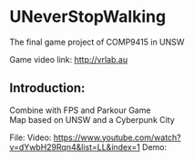 # UNeverStopWalking
The final game project of COMP9415 in UNSW

Game video link: http://vrlab.au

## Introduction:
Combine with FPS and Parkour Game  
Map based on UNSW and a Cyberpunk City

File: 
Video: https://www.youtube.com/watch?v=dYwbH29Rqn4&list=LL&index=1
Demo: 
